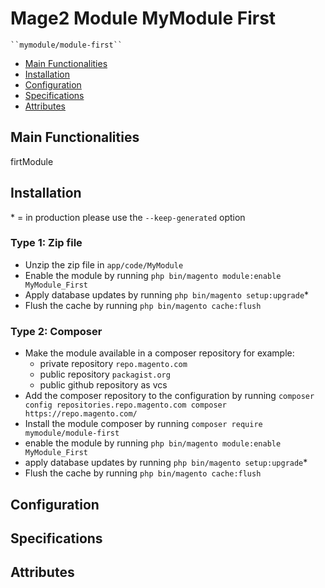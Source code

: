 # Mage2 Module MyModule First

    ``mymodule/module-first``

 - [Main Functionalities](#markdown-header-main-functionalities)
 - [Installation](#markdown-header-installation)
 - [Configuration](#markdown-header-configuration)
 - [Specifications](#markdown-header-specifications)
 - [Attributes](#markdown-header-attributes)


## Main Functionalities
firtModule

## Installation
\* = in production please use the `--keep-generated` option

### Type 1: Zip file

 - Unzip the zip file in `app/code/MyModule`
 - Enable the module by running `php bin/magento module:enable MyModule_First`
 - Apply database updates by running `php bin/magento setup:upgrade`\*
 - Flush the cache by running `php bin/magento cache:flush`

### Type 2: Composer

 - Make the module available in a composer repository for example:
    - private repository `repo.magento.com`
    - public repository `packagist.org`
    - public github repository as vcs
 - Add the composer repository to the configuration by running `composer config repositories.repo.magento.com composer https://repo.magento.com/`
 - Install the module composer by running `composer require mymodule/module-first`
 - enable the module by running `php bin/magento module:enable MyModule_First`
 - apply database updates by running `php bin/magento setup:upgrade`\*
 - Flush the cache by running `php bin/magento cache:flush`


## Configuration




## Specifications




## Attributes



